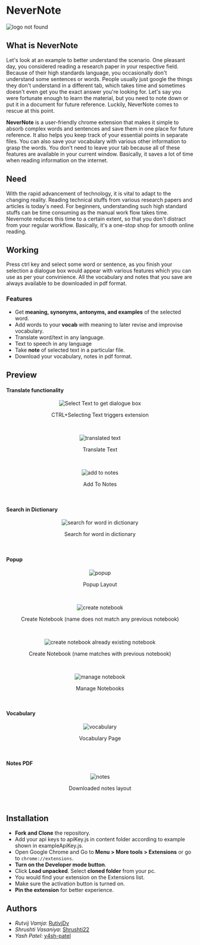 # NeverNote

![logo not found](/images/ds_logo_2.png)

## What is NeverNote
Let's look at an example to better understand the scenario. One pleasant day, you considered reading a research paper in your respective field. Because of their high standards language, you occasionally don't understand some sentences or words. People usually just google the things they don't understand in a different tab, which takes time and sometimes doesn't even get you the exact answer you're looking for. Let's say you were fortunate enough to learn the material, but you need to note down or put it in a document for future reference. Luckily, NeverNote comes to rescue at this point.

**NeverNote** is a user-friendly chrome extension that makes it simple to absorb complex words and sentences and save them in one place for future reference. It also helps you keep track of your essential points in separate files. You can also save your vocabulary with various other information to grasp the words. You don't need to leave your tab because all of these features are available in your current window. Basically, it saves a lot of time when reading information on the internet.

## Need
With the rapid advancement of technology, it is vital to adapt to the changing reality. Reading technical stuffs from various research papers and articles is today's need. For beginners, understanding such high standard stuffs can be time consuming as the manual work flow takes time. Nevernote reduces this time to a certain extent, so that you don't distract from your regular workflow. Basically, it's a one-stop shop for smooth online reading.

## Working
Press ctrl key and select some word or sentence, as you finish your selection a dialogue box would appear with various features which you can use as per your convinience. All the vocabulary and notes that you save are always available to be downloaded in pdf format.

### Features
- Get **meaning, synonyms, antonyms, and examples** of the selected word.
- Add words to your **vocab** with meaning to later revise and improvise vocabulary.
- Translate word/text in any language.
- Text to speech in any language
- Take **note** of selected text in a particular file.
- Download your vocabulary, notes in pdf format.

## Preview

#### Translate functionality

<p align="center">
<img src="./images/preview/select-text.png" alt = "Select Text to get dialogue box"/>
<p align="center">CTRL+Selecting Text triggers extension</p>
</p>
</br>

<p align="center">
<img src="./images/preview/translate-text-3.png" alt ="translated text"/>
<p align="center">Translate Text</p>
</p>
</br>

<p align="center">
<img src="./images/preview/add-to-notes.png" alt ="add to notes"/>
<p align="center">Add To Notes</p>
</p>
</br>

#### Search in Dictionary

<p align="center">
<img src="./images/preview/word1.png" alt="search for word in dictionary"></img>
<p align="center">Search for word in dictionary</p>
</p>
</br>

#### Popup

<p align="center">
<img src="./images/preview/popup1.png" alt="popup"/>
<p align="center">Popup Layout</p>
</p>
</br>

<p align="center">
<img src="./images/preview/create-notebook.png" alt="create notebook"/>
<p align="center">Create Notebook (name does not match any previous notebook)</p>
</p>
</br>

<p align="center">
<img src="./images/preview/create-notebook-with-same-name.png" alt="create notebook already existing notebook"/>
<p align="center">Create Notebook (name matches with previous notebook)</p>
</p>
</br>

<p align="center">
<img src="./images/preview/manage-notebook.png" alt="manage notebook">
<p align="center">Manage Notebooks</p>
</p>
</br>

#### Vocabulary
<p align="center">
<img src="./images/preview/vocab.png" alt="vocabulary" />
<p align="center">Vocabulary Page</p>
</p>
</br>


#### Notes PDF
<p align="center">
<img src="./images/preview/notes.png" alt="notes">
<p align="center">Downloaded notes layout</p>
</p>
</br>


## Installation

- **Fork and Clone** the repository.
- Add your api keys to apiKey.js in content folder according to example shown in exampleApiKey.js.
- Open Google Chrome and Go to **Menu > More tools > Extensions** or go to `chrome://extensions`.
- **Turn on the Developer mode button**.
- Click **Load unpacked**. Select **cloned folder** from your pc.
- You would find your extension on the Extensions list.
- Make sure the activation button is turned on.
- **Pin the extension** for better experience.

## Authors
- *Rutvij Vamja*: [RutivjDv](https://github.com/RutvijDv/)
- *Shrushti Vasaniya*: [Shrushti22](https://github.com/Shrushti22/)
- *Yash Patel*: [y4sh-patel](https://github.com/Y4sh-patel/)
